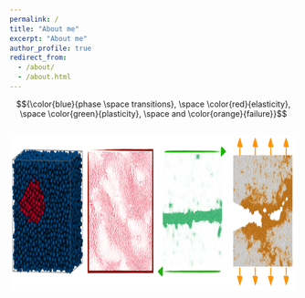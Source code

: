 ```yaml
---
permalink: /
title: "About me"
excerpt: "About me"
author_profile: true
redirect_from: 
  - /about/
  - /about.html
---
```

<!-- 
I am an independent Marie Sklodowska-Curie fellow working at the “Laboratoire Interdisciplinaire de Physique” in Grenoble (France). My research focuses on the statistical mechanics of systems out of equilibrium, including $$\color{blue}{phase transitions}}}$$, $$\color{red}{elasticity}}}$$, $$\color{green}{plasticity}}}$$, and $$\color{orange}{failure}}}$$ in amorphous materials. My research is heavily based on developing and using advanced numerical methods.
 -->
$${\color{blue}{phase \space transitions}, \space \color{red}{elasticity}, \space \color{green}{plasticity}, \space and \color{orange}{failure}}$$


<br/>
<img src="/images/overview-min.png" width="994" height="271">
<br/>

